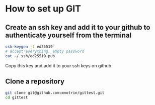 # How to set up GIT
## Create an ssh key and add it to your github to authenticate yourself from the terminal
```sh
ssh-keygen -t ed25519`
# accept everything, empty password
cat ~/.ssh/ed25519.pub
```
Copy this key and add it to your ssh keys on github.

## Clone a repository
```sh
git clone git@github.com:mnotrin/gittest.git
cd gittest
```
